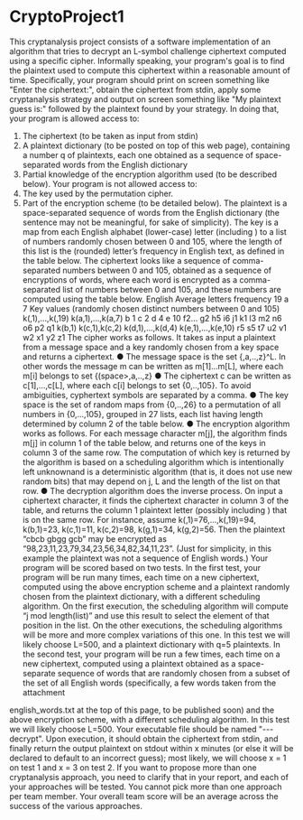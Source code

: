 # CryptoProject1
This cryptanalysis project consists of a software implementation of an algorithm that tries to decrypt an L-symbol challenge ciphertext computed using a specific cipher. Informally speaking, your program's goal is to find the plaintext used to compute this ciphertext within a reasonable amount of time. Specifically, your program should print on screen something like "Enter the ciphertext:", obtain the ciphertext from stdin, apply some cryptanalysis strategy and output on screen something like "My plaintext guess is:" followed by the plaintext found by your strategy. In doing that, your program is allowed access to:
1. The ciphertext (to be taken as input from stdin)
2. A plaintext dictionary (to be posted on top of this web page), containing a number q of
plaintexts, each one obtained as a sequence of space-separated words from the English
dictionary
3. Partial knowledge of the encryption algorithm used (to be described below).
Your program is not allowed access to:
1. The key used by the permutation cipher.
2. Part of the encryption scheme (to be detailed below).
The plaintext is a space-separated sequence of words from the English dictionary (the sentence may not be meaningful, for sake of simplicity). The key is a map from each English alphabet (lower-case) letter (including <space>) to a list of numbers randomly chosen between 0 and 105, where the length of this list is the (rounded) letter’s frequency in English text, as defined in the table below. The ciphertext looks like a sequence of comma-separated numbers between 0 and 105, obtained as a sequence of encryptions of words, where each word is encrypted as a comma-separated list of numbers between 0 and 105, and these numbers are computed using the table below.
English Average letters frequency <space> 19
a 7
Key values (randomly chosen distinct numbers between 0 and 105)
k(<space>,1),...,k(<space>,19)
k(a,1),...,k(a,7)
b 1
c 2
d 4
e 10
f2... g2
h5 i6 j1 k1 l3 m2 n6 o6 p2 q1
k(b,1) k(c,1),k(c,2) k(d,1),...,k(d,4) k(e,1),...,k(e,10)
 r5 s5 t7 u2 v1 w2 x1 y2 z1
The cipher works as follows. It takes as input a plaintext from a message space and a key randomly chosen from a key space and returns a ciphertext.
● The message space is the set {<space>,a,..,z}^L. In other words the message m can be written as m[1]...m[L], where each m[i] belongs to set {(space>,a,..,z}
● The ciphertext c can be written as c[1],...,c[L], where each c[i] belongs to set {0,..,105}. To avoid ambiguities, cyphertext symbols are separated by a comma.
● The key space is the set of random maps from {0,..,26} to a permutation of all numbers in {0,...,105}, grouped in 27 lists, each list having length determined by column 2 of the table below.
● The encryption algorithm works as follows. For each message character m[j], the algorithm finds m[j] in column 1 of the table below, and returns one of the keys in column 3 of the same row. The computation of which key is returned by the algorithm is based on a scheduling algorithm which is intentionally left ​unknown​ and is a deterministic algorithm (that is, it does not use new random bits) that may depend on j, L and the length of the list on that row.
● The decryption algorithm does the inverse process. On input a ciphertext character, it finds the ciphertext character in column 3 of the table, and returns the column 1 plaintext letter (possibly including <space>) that is on the same row.
For instance, assume k(<space>,1)=76,...,k(<space>,19)=94, k(b,1)=23, k(c,1)=11, k(c,2)=98, k(g,1)=34, k(g,2)=56. Then the plaintext “cbcb gbgg gcb” may be encrypted as “98,23,11,23,79,34,23,56,34,82,34,11,23”. (Just for simplicity, in this example the plaintext was not a sequence of English words.)
Your program will be scored based on two tests.
In the first test, your program will be run many times, each time on a new ciphertext, computed using the above encryption scheme and a plaintext randomly chosen from the plaintext dictionary, with a different scheduling algorithm. On the first execution, the scheduling algorithm will compute “j mod length(list)” and use this result to select the element of that position in the list. On the other executions, the scheduling algorithms will be more and more complex variations of this one. In this test we will likely choose L=500, and a plaintext dictionary with q=5 plaintexts.
In the second test, your program will be run a few times, each time on a new ciphertext, computed using a plaintext obtained as a space-separate sequence of words that are randomly chosen from a subset of the set of all English words (specifically, a few words taken from the attachment
 
english_words.txt at the top of this page, to be published soon) and the above encryption scheme, with a different scheduling algorithm. In this test we will likely choose L=500.
Your executable file should be named "<last name1>-<last name2>-<last name3>-decrypt". Upon execution, it should obtain the ciphertext from stdin, and finally return the output plaintext on stdout within x minutes (or else it will be declared to default to an incorrect guess); most likely, we will choose x = 1 on test 1 and x = 3 on test 2.
If you want to propose more than one cryptanalysis approach, you need to clarify that in your report, and each of your approaches will be tested. You cannot pick more than one approach per team member. Your overall team score will be an average across the success of the various approaches.
